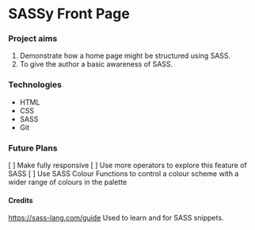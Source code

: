 # SASSy Front Page

### Project aims
1. Demonstrate how a home page might be structured using SASS.
2. To give the author a basic awareness of SASS.

### Technologies

* HTML
* CSS
* SASS
* Git

### Future Plans
[ ] Make fully responsive
[ ] Use more operators to explore this feature of SASS
[ ] Use SASS Colour Functions to control a colour scheme with a wider range of colours in the palette

#### Credits

https://sass-lang.com/guide Used to learn and for SASS snippets.